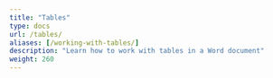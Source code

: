 ```yaml
---
title: "Tables"
type: docs
url: /tables/
aliases: [/working-with-tables/]
description: "Learn how to work with tables in a Word document"
weight: 260
---
```


